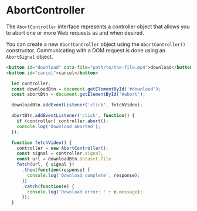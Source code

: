 # AbortController

The `AbortController` interface represents a controller object that allows you to abort one or more Web requests as and when desired.

You can create a new `AbortController` object using the `AbortController()` constructor. Communicating with a DOM request is done using an `AbortSignal` object.

```html
<button id="download" data-file="path/to/the-file.mp4">download</button>
<button id="cancel">cancel</button>
```

```javascript
  let controller;
  const downloadBtn = document.getElementById('#download');
  const abortBtn = document.getElementById('#abort');

  downloadBtn.addEventListener('click', fetchVideo);

  abortBtn.addEventListener('click', function() {
    if (controller) controller.abort();
    console.log('Download aborted');
  });

  function fetchVideo() {
    controller = new AbortController();
    const signal = controller.signal;
    const url = downloadBtn.dataset.file
    fetch(url, { signal })
      .then(function(response) {
        console.log('Download complete', response);
      })
      .catch(function(e) {
        console.log('Download error: ' + e.message);
      });
  }
```
